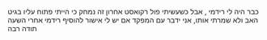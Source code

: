 כבר היה לי רידמי , אבל כשעשיתי פול רקואסט אחרון זה נמחק כי הייתי פתוח עליו בגיט האב ולא שמרתי אותו, אני ידבר עם המפקד אם יש לי אישור להוסיף רידמי אחרי השעה 
תודה רבה 
